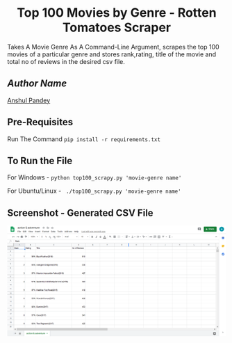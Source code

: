 <h1 align=center> Top 100 Movies by Genre - Rotten Tomatoes Scraper</h1>

Takes A Movie Genre As A Command-Line Argument, scrapes the top 100 movies of a particular genre and stores rank,rating, title of the movie and total no of reviews in the desired csv file.

## *Author Name*
[Anshul Pandey](https://github.com/Anshul275)

## Pre-Requisites

Run The Command  `pip install -r requirements.txt`

## To Run the File

For Windows -  `python top100_scrapy.py 'movie-genre name'`

For Ubuntu/Linux - ` ./top100_scrapy.py 'movie-genre name'`

## Screenshot - Generated CSV File

![Screenshot](generated_csv_file.png)
